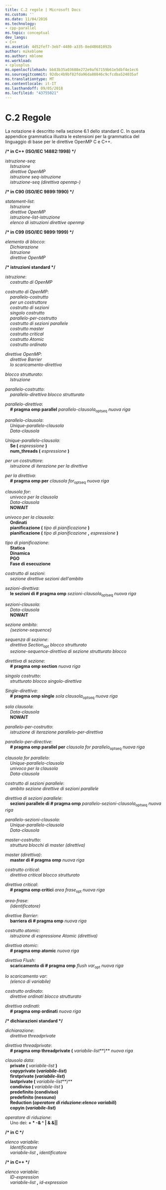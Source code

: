 ```yaml
---
title: C.2 regole | Microsoft Docs
ms.custom: ''
ms.date: 11/04/2016
ms.technology:
- cpp-parallel
ms.topic: conceptual
dev_langs:
- C++
ms.assetid: 4d52fef7-3eb7-4480-a335-8ed48681092b
author: mikeblome
ms.author: mblome
ms.workload:
- cplusplus
ms.openlocfilehash: bb83b35a03608e272e9af67159b61e5dbf4e1ec6
ms.sourcegitcommit: 92dbc4b9bf82fda96da80846c9cfcdba524035af
ms.translationtype: MT
ms.contentlocale: it-IT
ms.lasthandoff: 09/05/2018
ms.locfileid: "43755021"
---
```

# <a name="c2-rules"></a>C.2 Regole
La notazione è descritto nella sezione 6.1 dello standard C. In questa appendice grammatica illustra le estensioni per la grammatica del linguaggio di base per le direttive OpenMP C e C++.

**/\* in C++ (ISO/IEC 14882:1998) \*/**

*istruzione-seq*:<br/>
&nbsp;&nbsp;&nbsp;&nbsp;*Istruzione*<br/>
&nbsp;&nbsp;&nbsp;&nbsp;*direttive OpenMP*<br/>
&nbsp;&nbsp;&nbsp;&nbsp;*istruzione seq-istruzione*<br/>
&nbsp;&nbsp;&nbsp;&nbsp;*istruzione-seq (direttiva openmp-)*

**/\* in C90 (ISO/IEC 9899:1990) \*/**

*statement-list*:<br/>
&nbsp;&nbsp;&nbsp;&nbsp;*Istruzione*<br/>
&nbsp;&nbsp;&nbsp;&nbsp;*direttive OpenMP*<br/>
&nbsp;&nbsp;&nbsp;&nbsp;*istruzione-list-istruzione*<br/>
&nbsp;&nbsp;&nbsp;&nbsp;*elenco di istruzioni direttive openmp*

**/\* in C99 (ISO/IEC 9899:1999) \*/**

*elemento di blocco*:<br/>
&nbsp;&nbsp;&nbsp;&nbsp;*Dichiarazione*<br/>
&nbsp;&nbsp;&nbsp;&nbsp;*Istruzione*<br/>
&nbsp;&nbsp;&nbsp;&nbsp;*direttive OpenMP*

**/\* istruzioni standard \*/**

*istruzione*:<br/>
&nbsp;&nbsp;&nbsp;&nbsp;*costrutto di OpenMP*

*costrutto di OpenMP*:<br/>
&nbsp;&nbsp;&nbsp;&nbsp;*parallelo-costrutto*<br/>
&nbsp;&nbsp;&nbsp;&nbsp;*per un costruttore*<br/>
&nbsp;&nbsp;&nbsp;&nbsp;*costrutto di sezioni*<br/>
&nbsp;&nbsp;&nbsp;&nbsp;*singolo costrutto*<br/>
&nbsp;&nbsp;&nbsp;&nbsp;*parallelo-per-costrutto*<br/>
&nbsp;&nbsp;&nbsp;&nbsp;*costrutto di sezioni parallele*<br/>
&nbsp;&nbsp;&nbsp;&nbsp;*costrutto master*<br/>
&nbsp;&nbsp;&nbsp;&nbsp;*costrutto critical*<br/>
&nbsp;&nbsp;&nbsp;&nbsp;*costrutto Atomic*<br/>
&nbsp;&nbsp;&nbsp;&nbsp;*costrutto ordinato*

*direttive OpenMP*:<br/>
&nbsp;&nbsp;&nbsp;&nbsp;*direttive Barrier*<br/>
&nbsp;&nbsp;&nbsp;&nbsp;*lo scaricamento-direttiva*

*blocco strutturato*:<br/>
&nbsp;&nbsp;&nbsp;&nbsp;*Istruzione*

*parallelo-costrutto*:<br/>
&nbsp;&nbsp;&nbsp;&nbsp;*parallelo-direttiva blocco strutturato*

*parallelo-direttiva*:<br/>
&nbsp;&nbsp;&nbsp;&nbsp;**# pragma omp parallel** *parallelo-clausola*<sub>optseq</sub> *nuova riga*

*parallelo-clausola*:<br/>
&nbsp;&nbsp;&nbsp;&nbsp;*Unique-parallelo-clausola*<br/>
&nbsp;&nbsp;&nbsp;&nbsp;*Data-clausola*

*Unique-parallelo-clausola*:<br/>
&nbsp;&nbsp;&nbsp;&nbsp;**Se (** *espressione* **)**<br/>
&nbsp;&nbsp;&nbsp;&nbsp;**num_threads (** *espressione* **)**

*per un costruttore*:<br/>
&nbsp;&nbsp;&nbsp;&nbsp;*istruzione di iterazione per la direttiva*

*per la direttiva*:<br/>
&nbsp;&nbsp;&nbsp;&nbsp;**# pragma omp per** *clausola for*<sub>optseq</sub> *nuova riga*

*clausola for*:<br/>
&nbsp;&nbsp;&nbsp;&nbsp;*univoco per la clausola*<br/>
&nbsp;&nbsp;&nbsp;&nbsp;*Data-clausola*<br/>
&nbsp;&nbsp;&nbsp;&nbsp;**NOWAIT**

*univoco per la clausola*:<br/>
&nbsp;&nbsp;&nbsp;&nbsp;**Ordinati**<br/>
&nbsp;&nbsp;&nbsp;&nbsp;**pianificazione (** *tipo di pianificazione* **)**<br/>
&nbsp;&nbsp;&nbsp;&nbsp;**pianificazione (** *tipo di pianificazione* **,** *espressione* **)**

*tipo di pianificazione*:<br/>
&nbsp;&nbsp;&nbsp;&nbsp;**Statica**<br/>
&nbsp;&nbsp;&nbsp;&nbsp;**Dinamica**<br/>
&nbsp;&nbsp;&nbsp;&nbsp;**PGO**<br/>
&nbsp;&nbsp;&nbsp;&nbsp;**Fase di esecuzione**

*costrutto di sezioni*:<br/>
&nbsp;&nbsp;&nbsp;&nbsp;*sezione direttive sezioni dell'ambito*

*sezioni-direttiva*:<br/>
&nbsp;&nbsp;&nbsp;&nbsp;**le sezioni di # pragma omp** *sezioni-clausola*<sub>optseq</sub> *nuova riga*

*sezioni-clausola*:<br/>
&nbsp;&nbsp;&nbsp;&nbsp;*Data-clausola*<br/>
&nbsp;&nbsp;&nbsp;&nbsp;**NOWAIT**

*sezione ambito*:<br/>
&nbsp;&nbsp;&nbsp;&nbsp;*{sezione-sequence}*

*sequenza di sezione*:<br/>
&nbsp;&nbsp;&nbsp;&nbsp;*direttiva Section*<sub>opt</sub> *blocco strutturato*<br/>
&nbsp;&nbsp;&nbsp;&nbsp;*sezione-sequence-direttiva di sezione strutturato blocco*

*direttiva di sezione*:<br/>
&nbsp;&nbsp;&nbsp;&nbsp;**# pragma omp section** *nuova riga*

*singolo costrutto*:<br/>
&nbsp;&nbsp;&nbsp;&nbsp;*strutturato blocco singolo-direttiva*

*Single-direttiva*:<br/>
&nbsp;&nbsp;&nbsp;&nbsp;**# pragma omp single** *sola clausola*<sub>optseq</sub> *nuova riga*

*sola clausola*:<br/>
&nbsp;&nbsp;&nbsp;&nbsp;*Data-clausola*<br/>
&nbsp;&nbsp;&nbsp;&nbsp;**NOWAIT**

*parallelo-per-costrutto*:<br/>
&nbsp;&nbsp;&nbsp;&nbsp;*istruzione di iterazione parallelo-per-direttiva*

*parallelo-per-directive*:<br/>
&nbsp;&nbsp;&nbsp;&nbsp;**# pragma omp parallel per** *clausola for parallelo*<sub>optseq</sub> *nuova riga*

*clausola for parallelo*:<br/>
&nbsp;&nbsp;&nbsp;&nbsp;*Unique-parallelo-clausola*<br/>
&nbsp;&nbsp;&nbsp;&nbsp;*univoco per la clausola*<br/>
&nbsp;&nbsp;&nbsp;&nbsp;*Data-clausola*

*costrutto di sezioni parallele*:<br/>
&nbsp;&nbsp;&nbsp;&nbsp;*ambito sezione direttive di sezioni parallele*

*direttiva di sezioni parallele*:<br/>
&nbsp;&nbsp;&nbsp;&nbsp;**sezioni parallele di # pragma omp** *parallelo-sezioni-clausola*<sub>optseq</sub> *nuova riga*

*parallelo-sezioni-clausola*:<br/>
&nbsp;&nbsp;&nbsp;&nbsp;*Unique-parallelo-clausola*<br/>
&nbsp;&nbsp;&nbsp;&nbsp;*Data-clausola*

*master-costrutto*:<br/>
&nbsp;&nbsp;&nbsp;&nbsp;*struttura blocchi di master (direttiva)*

*master (direttiva)*:<br/>
&nbsp;&nbsp;&nbsp;&nbsp;**master di # pragma omp** *nuova riga*

*costrutto critical*:<br/>
&nbsp;&nbsp;&nbsp;&nbsp;*direttiva critical blocco strutturato*

*direttiva critical*:<br/>
&nbsp;&nbsp;&nbsp;&nbsp;**# pragma omp critici** *area frase*<sub>opt</sub> *nuova riga*

*area-frase*:<br/>
&nbsp;&nbsp;&nbsp;&nbsp;*(identificatore)*

*direttive Barrier*:<br/>
&nbsp;&nbsp;&nbsp;&nbsp;**barriera di # pragma omp** *nuova riga*

*costrutto atomic*:<br/>
&nbsp;&nbsp;&nbsp;&nbsp;*istruzione di espressione Atomic (direttiva)*

*direttiva atomic*:<br/>
&nbsp;&nbsp;&nbsp;&nbsp;**# pragma omp atomic** *nuova riga*

*direttiva Flush*:<br/>
&nbsp;&nbsp;&nbsp;&nbsp;**scaricamento di # pragma omp** *flush var*<sub>opt</sub> *nuova riga*

*lo scaricamento var*:<br/>
&nbsp;&nbsp;&nbsp;&nbsp;*(elenco di variabile)*

*costrutto ordinato*:<br/>
&nbsp;&nbsp;&nbsp;&nbsp;*direttive ordinati blocco strutturato*

*direttiva ordinati*:<br/>
&nbsp;&nbsp;&nbsp;&nbsp;**# pragma omp ordinati** *nuova riga*

**/\* dichiarazioni standard \*/**

*dichiarazione*:<br/>
&nbsp;&nbsp;&nbsp;&nbsp;*direttiva threadprivate*

*direttiva threadprivate*:<br/>
&nbsp;&nbsp;&nbsp;&nbsp;**# pragma omp threadprivate (** *variabile-list***)** *nuova riga* 

*clausola data*:<br/>
&nbsp;&nbsp;&nbsp;&nbsp;**private (** *variabile-list* **)**<br/>
&nbsp;&nbsp;&nbsp;&nbsp;**copyprivate (***variabile-list***)** <br/>
&nbsp;&nbsp;&nbsp;&nbsp;**firstprivate (***variabile-list***)** <br/>
&nbsp;&nbsp;&nbsp;&nbsp;**lastprivate (** *variabile-list***)** <br/>
&nbsp;&nbsp;&nbsp;&nbsp;**condiviso (** *variabile-list* **)**<br/>
&nbsp;&nbsp;&nbsp;&nbsp;**predefinito (condiviso)**<br/>
&nbsp;&nbsp;&nbsp;&nbsp;**predefinito (nessuno)**<br/>
&nbsp;&nbsp;&nbsp;&nbsp;**Reduction (***operatore di riduzione***:***elenco variabili***)** <br/>
&nbsp;&nbsp;&nbsp;&nbsp;**copyin (***variabile-list***)** 

*operatore di riduzione*:<br/>
&nbsp;&nbsp;&nbsp;&nbsp;Uno dei:  **+  \* -& ^ &#124; & &&#124;&#124;**

**/\* in C \*/**

*elenco variabile*:<br/>
&nbsp;&nbsp;&nbsp;&nbsp;*Identificatore*<br/>
&nbsp;&nbsp;&nbsp;&nbsp;*variabile-list* **,** *identificatore*

**/\* in C++ \*/**

*elenco variabile*:<br/>
&nbsp;&nbsp;&nbsp;&nbsp;*ID-expression*<br/>
&nbsp;&nbsp;&nbsp;&nbsp;*variabile-list* **,** *id-expression*